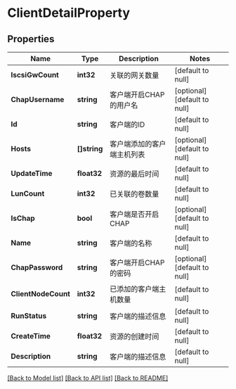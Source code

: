 # ClientDetailProperty

## Properties
Name | Type | Description | Notes
------------ | ------------- | ------------- | -------------
**IscsiGwCount** | **int32** | 关联的网关数量 | [default to null]
**ChapUsername** | **string** | 客户端开启CHAP的用户名 | [optional] [default to null]
**Id** | **string** | 客户端的ID | [default to null]
**Hosts** | **[]string** | 客户端添加的客户端主机列表 | [optional] [default to null]
**UpdateTime** | **float32** | 资源的最后时间 | [default to null]
**LunCount** | **int32** | 已关联的卷数量 | [default to null]
**IsChap** | **bool** | 客户端是否开启CHAP | [optional] [default to null]
**Name** | **string** | 客户端的名称 | [default to null]
**ChapPassword** | **string** | 客户端开启CHAP的密码 | [optional] [default to null]
**ClientNodeCount** | **int32** | 已添加的客户端主机数量 | [default to null]
**RunStatus** | **string** | 客户端的描述信息 | [default to null]
**CreateTime** | **float32** | 资源的创建时间 | [default to null]
**Description** | **string** | 客户端的描述信息 | [default to null]

[[Back to Model list]](../README.md#documentation-for-models) [[Back to API list]](../README.md#documentation-for-api-endpoints) [[Back to README]](../README.md)


